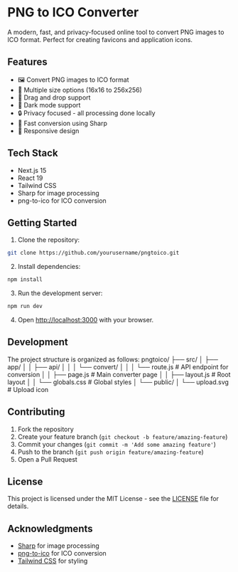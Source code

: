 # PNG to ICO Converter

A modern, fast, and privacy-focused online tool to convert PNG images to ICO format. Perfect for creating favicons and application icons.

## Features

- 🖼️ Convert PNG images to ICO format
- 📏 Multiple size options (16x16 to 256x256)
- 🎯 Drag and drop support
- 🌙 Dark mode support
- 🔒 Privacy focused - all processing done locally
- 💨 Fast conversion using Sharp
- 📱 Responsive design

## Tech Stack

- Next.js 15
- React 19
- Tailwind CSS
- Sharp for image processing
- png-to-ico for ICO conversion

## Getting Started

1. Clone the repository:
```bash
git clone https://github.com/yourusername/pngtoico.git
```
2. Install dependencies:
```bash
npm install
```
3. Run the development server:
```bash
npm run dev
```

4. Open [http://localhost:3000](http://localhost:3000) with your browser.

## Development

The project structure is organized as follows:
pngtoico/
├── src/
│ ├── app/
│ │ ├── api/
│ │ │ └── convert/
│ │ │ └── route.js # API endpoint for conversion
│ │ ├── page.js # Main converter page
│ │ ├── layout.js # Root layout
│ │ └── globals.css # Global styles
│ └── public/
│ └── upload.svg # Upload icon

## Contributing

1. Fork the repository
2. Create your feature branch (`git checkout -b feature/amazing-feature`)
3. Commit your changes (`git commit -m 'Add some amazing feature'`)
4. Push to the branch (`git push origin feature/amazing-feature`)
5. Open a Pull Request

## License

This project is licensed under the MIT License - see the [LICENSE](LICENSE) file for details.

## Acknowledgments

- [Sharp](https://sharp.pixelplumbing.com/) for image processing
- [png-to-ico](https://www.npmjs.com/package/png-to-ico) for ICO conversion
- [Tailwind CSS](https://tailwindcss.com/) for styling
